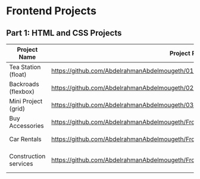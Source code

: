 # Frontend Projects

## Part 1: HTML and CSS Projects

Project Name  | Project Repository | Netlify Link
------------- | --------------- | ------------
Tea Station (float)   | https://github.com/AbdelrahmanAbdelmougeth/01-Tea-Station-Project                             |https://chic-syrniki-a4f0ba.netlify.app/
Backroads (flexbox)   |https://github.com/AbdelrahmanAbdelmougeth/02-Backroads-Project                                |https://effervescent-gumdrop-29a18c.netlify.app/
Mini Project (grid)   |https://github.com/AbdelrahmanAbdelmougeth/03-Mini-Project | none
Buy Accessories       |https://github.com/AbdelrahmanAbdelmougeth/Frontend_Projects/tree/main/Buy%20Accessories       |https://marvelous-cendol-9529da.netlify.app/
Car Rentals           |https://github.com/AbdelrahmanAbdelmougeth/Frontend_Projects/tree/main/Car%20Rentals           |https://65c8e1910d78902f87d5a233--jolly-churros-e15452.netlify.app/
Construction services |https://github.com/AbdelrahmanAbdelmougeth/Frontend_Projects/tree/main/Construction%20Services |https://65c8e3f25586052f2a961448--radiant-cheesecake-efd4e8.netlify.app/
